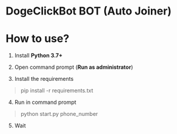 # DogeClickBot BOT (Auto Joiner)

# How to use?
1. Install **Python 3.7+**

2. Open command prompt (**Run as administrator**)

3. Install the requirements

  >pip install -r requirements.txt

4. Run in command prompt

  >python start.py phone_number

5. Wait
